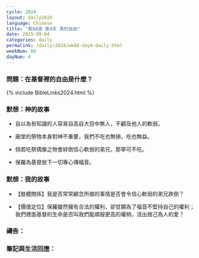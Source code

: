 ```yaml
---
cycle: 2024
layout: daily2024
language: Chinese
title: "第88週 第4天 真的自由"
date: 2025-09-04
categories: daily
permalink: /daily/2024/wk88-day4-daily.html
weekNum: 88
dayNum: 4
---
```


### 問題：在基督裡的自由是什麼？

{% include BibleLinks2024.html %}

### 默想：神的故事 
+ 自以為有知識的人容易自高自大目中無人，不顧及他人的軟弱。

+ 廟堂的祭物本身對神不重要，我們不吃也無損，吃也無益。

+ 倘若吃祭偶像之物會絆倒信心軟弱的弟兄，那寧可不吃。

+ 保羅為基督放下一切專心傳福音。

### 默想：我的故事
+ 【肢體關係】我是否常常顧念所做的事情是否會令信心軟弱的弟兄跌倒？

+ 【價值定位】保羅雖然擁有合法的權利，卻甘願為了福音不堅持自己的權利；我們裡面基督的生命是否叫我們能順服更高的權柄，活出捨己為人的愛？

### 禱告：

### 筆記與生活回應：
